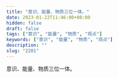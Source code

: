 ```yaml
---
title: "意识、能量、物质三位一体。"
date: 2023-01-22T11:46:00+08:00
hidden: false
draft: false
tags: ["意识", "能量", "物质", "观点"]
keywords: ["意识", "能量", "物质", "观点"]
description: ""
slug: "2201"
---
```


意识、能量、物质三位一体。
